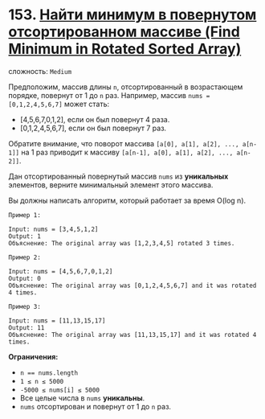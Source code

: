 # 153. [Найти минимум в повернутом отсортированном массиве (Find Minimum in Rotated Sorted Array)](https://leetcode.com/problems/find-minimum-in-rotated-sorted-array/description/)

сложность: `Medium`

Предположим, массив длины `n`, отсортированный в возрастающем порядке, повернут от 1 до `n` раз. Например, массив `nums = [0,1,2,4,5,6,7]` может стать:

*   [4,5,6,7,0,1,2], если он был повернут 4 раза.
*   [0,1,2,4,5,6,7], если он был повернут 7 раз.

Обратите внимание, что поворот массива `[a[0], a[1], a[2], ..., a[n-1]]` на 1 раз приводит к массиву `[a[n-1], a[0], a[1], a[2], ..., a[n-2]]`.

Дан отсортированный повернутый массив `nums` из **уникальных** элементов, верните минимальный элемент этого массива.

Вы должны написать алгоритм, который работает за время O(log n).

```
Пример 1:

Input: nums = [3,4,5,1,2]
Output: 1
Объяснение: The original array was [1,2,3,4,5] rotated 3 times.

Пример 2:

Input: nums = [4,5,6,7,0,1,2]
Output: 0
Объяснение: The original array was [0,1,2,4,5,6,7] and it was rotated 4 times.

Пример 3:

Input: nums = [11,13,15,17]
Output: 11
Объяснение: The original array was [11,13,15,17] and it was rotated 4 times. 
```

**Ограничения:**

*   `n == nums.length`
*   `1 ≤ n ≤ 5000`
*   `-5000 ≤ nums[i] ≤ 5000`
*   Все целые числа в `nums` **уникальны**.
*   `nums` отсортирован и повернут от 1 до `n` раз.
